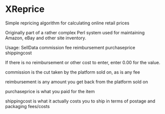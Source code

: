 # XReprice
Simple repricing algorithm for calculating online retail prices

Originally part of a rather complex Perl system used for maintaining Amazon, eBay and other site inventory.

Usage:
	SellData commission fee reimbursement purchaseprice shippingcost

If there is no reimbursement or other cost to enter, enter 0.00 for the value.

commission is the cut taken by the platform sold on, as is any fee

reimbursement is any amount you get back from the platform sold on

purchaseprice is what you paid for the item

shippingcost is what it actually costs you to ship in terms of postage and packaging fees/costs
